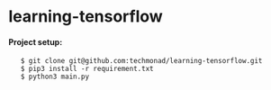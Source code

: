 # learning-tensorflow


#### Project setup:
       $ git clone git@github.com:techmonad/learning-tensorflow.git
       $ pip3 install -r requirement.txt
       $ python3 main.py
